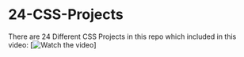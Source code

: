 # 24-CSS-Projects
There are 24 Different CSS Projects in this repo which included in this video: 
[![Watch the video](https://img.youtube.com/vi/TzuWIHGFKCQ/maxresdefault.jpg)]
